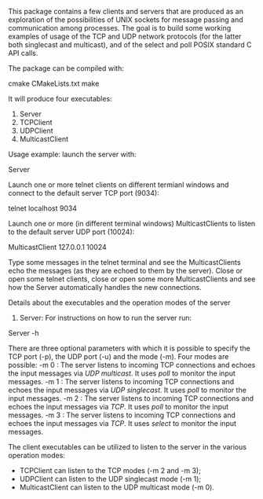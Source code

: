 This package contains a few clients and servers that are produced as an exploration of the possibilities of UNIX sockets
for message passing and communication among processes. The goal is to build some working examples of usage of the TCP and
UDP network protocols (for the latter both singlecast and multicast), and of the select and poll POSIX standard C API calls.

The package can be compiled with:

cmake CMakeLists.txt
make

It will produce four executables:
1) Server
2) TCPClient
3) UDPClient
4) MulticastClient


Usage example:
launch the server with:

Server

Launch one or more telnet clients on different termianl windows and connect to the default server TCP port (9034):

telnet localhost 9034

Launch one or more (in different terminal windows) MulticastClients to listen to the default server UDP port (10024):

MulticastClient 127.0.0.1 10024

Type some messages in the telnet terminal and see the MulticastClients echo the messages (as they are echoed to them
by the server). Close or open some telnet clients, close or open some more MulticastClients and see how the Server
automatically handles the new connections.


Details about the executables and the operation modes of the server

1) Server:
For instructions on how to run the server run:

Server -h

There are three optional parameters with which it is possible to specify the TCP port (-p), the UDP port (-u) and the
mode (-m). Four modes are possible:
-m 0 : The server listens to incoming TCP connections and echoes the input messages via *UDP multicast*. It uses *poll* to monitor the input messages.
-m 1 : The server listens to incoming TCP connections and echoes the input messages via *UDP singlecast*. It uses *poll* to monitor the input messages.
-m 2 : The server listens to incoming TCP connections and echoes the input messages via *TCP*. It uses *poll* to monitor the input messages.
-m 3 : The server listens to incoming TCP connections and echoes the input messages via *TCP*. It uses *select* to monitor the input messages.

The client executables can be utilized to listen to the server in the various operation modes:
- TCPClient can listen to the TCP modes (-m 2 and -m 3);
- UDPClient can listen to the UDP singlecast mode (-m 1);
- MulticastClient can listen to the UDP multicast mode (-m 0).

